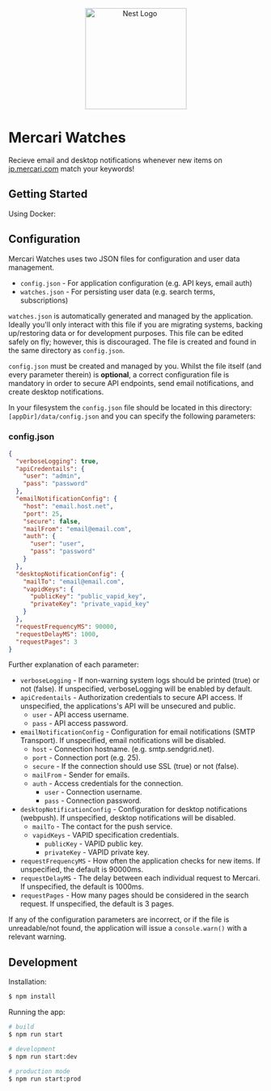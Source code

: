 <p align="center">
  <a href="https://jp.mercari.com/en/" target="blank"><img src="https://www.remambo.jp/img/mercari-logo.png" width="200" alt="Nest Logo" /></a>
</p>

# Mercari Watches

Recieve email and desktop notifications whenever new items on [jp.mercari.com](https://jp.mercari.com/en/) match your keywords!

## Getting Started

Using Docker:

## Configuration

Mercari Watches uses two JSON files for configuration and user data management.

- `config.json` - For application configuration (e.g. API keys, email auth)
- `watches.json` - For persisting user data (e.g. search terms, subscriptions)

`watches.json` is automatically generated and managed by the application. Ideally you'll only interact with this file if you are migrating systems, backing up/restoring data or for development purposes. This file can be edited safely on fly; however, this is discouraged. The file is created and found in the same directory as `config.json`.

`config.json` must be created and managed by you. Whilst the file itself (and every parameter therein) is **optional**, a correct configuration file is mandatory in order to secure API endpoints, send email notifications, and create desktop notifications.

In your filesystem the `config.json` file should be located in this directory: `[appDir]/data/config.json` and you can specify the following parameters:

### config.json

```json
{
  "verboseLogging": true,
  "apiCredentails": {
    "user": "admin",
    "pass": "password"
  },
  "emailNotificationConfig": {
    "host": "email.host.net",
    "port": 25,
    "secure": false,
    "mailFrom": "email@email.com",
    "auth": {
      "user": "user",
      "pass": "password"
    }
  },
  "desktopNotificationConfig": {
    "mailTo": "email@email.com",
    "vapidKeys": {
      "publicKey": "public_vapid_key",
      "privateKey": "private_vapid_key"
    }
  },
  "requestFrequencyMS": 90000,
  "requestDelayMS": 1000,
  "requestPages": 3
}
```

Further explanation of each parameter:

- `verboseLogging` - If non-warning system logs should be printed (true) or not (false). If unspecified, verboseLogging will be enabled by default.
- `apiCredentails` - Authorization credentials to secure API access. If unspecified, the applications's API will be unsecured and public.
  - `user` - API access username.
  - `pass` - API access password.
- `emailNotificationConfig` - Configuration for email notifications (SMTP Transport). If unspecified, email notifications will be disabled.
  - `host` - Connection hostname. (e.g. smtp.sendgrid.net).
  - `port` - Connection port (e.g. 25).
  - `secure` - If the connection should use SSL (true) or not (false).
  - `mailFrom` - Sender for emails.
  - `auth` - Access credentials for the connection.
    - `user` - Connection username.
    - `pass` - Connection password.
- `desktopNotificationConfig` - Configuration for desktop notifications (webpush). If unspecified, desktop notifications will be disabled.
  - `mailTo` - The contact for the push service.
  - `vapidKeys` - VAPID specification credentials.
    - `publicKey` - VAPID public key.
    - `privateKey` - VAPID private key.
- `requestFrequencyMS` - How often the application checks for new items. If unspecified, the default is 90000ms.
- `requestDelayMS` - The delay between each individual request to Mercari. If unspecified, the default is 1000ms.
- `requestPages` - How many pages should be considered in the search request. If unspecified, the default is 3 pages.

If any of the configuration parameters are incorrect, or if the file is unreadable/not found, the application will issue a `console.warn()` with a relevant warning.

## Development

Installation:

```bash
$ npm install
```

Running the app:

```bash
# build
$ npm run start

# development
$ npm run start:dev

# production mode
$ npm run start:prod
```
